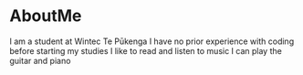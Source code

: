 # AboutMe
I am a student at Wintec Te Pūkenga 
I have no prior experience with coding before starting my studies
I like to read and listen to music
I can play the guitar and piano

